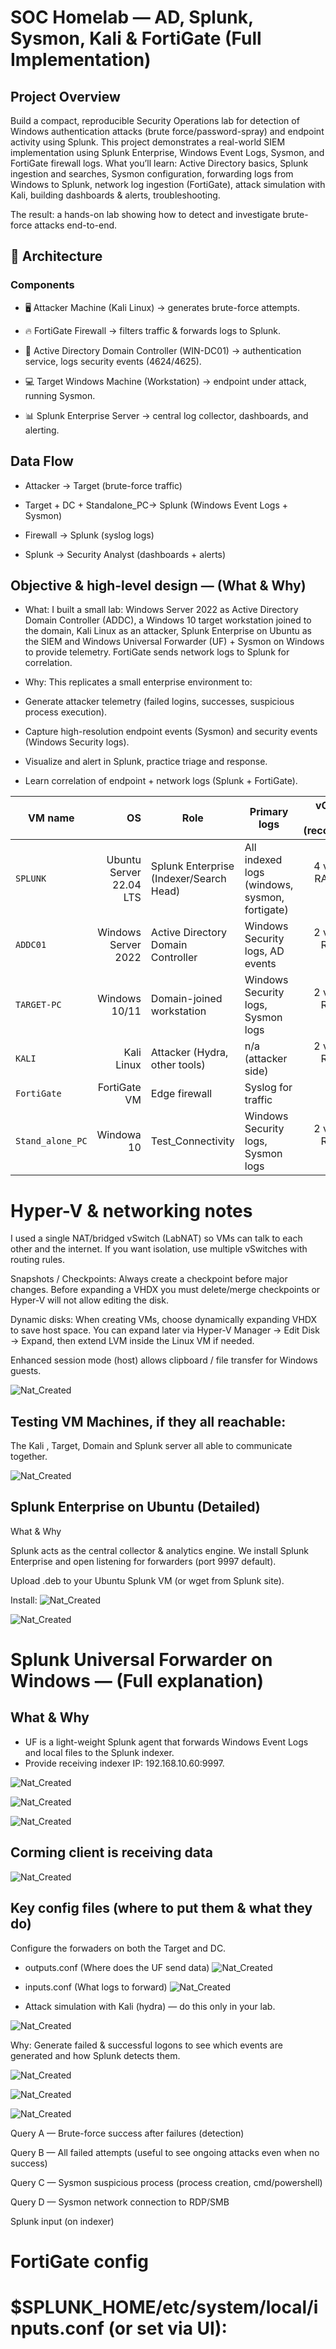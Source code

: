 # SOC Homelab — AD, Splunk, Sysmon, Kali & FortiGate (Full Implementation)
## Project Overview

Build a compact, reproducible Security Operations lab for detection of Windows authentication attacks (brute force/password-spray) and endpoint activity using Splunk.
This project demonstrates a real-world SIEM implementation using Splunk Enterprise, Windows Event Logs, Sysmon, and FortiGate firewall logs.
What you’ll learn: Active Directory basics, Splunk ingestion and searches, Sysmon configuration, forwarding logs from Windows to Splunk, network log ingestion (FortiGate), attack simulation with Kali, building dashboards & alerts, troubleshooting.


The result: a hands-on lab showing how to detect and investigate brute-force attacks end-to-end.

## 🚀 Architecture
### Components

- 🖥 Attacker Machine (Kali Linux) → generates brute-force attempts.

- 🔥 FortiGate Firewall → filters traffic & forwards logs to Splunk.

- 🏰 Active Directory Domain Controller (WIN-DC01) → authentication service, logs security events (4624/4625).

- 💻 Target Windows Machine (Workstation) → endpoint under attack, running Sysmon.

- 📊 Splunk Enterprise Server → central log collector, dashboards, and alerting.

## Data Flow

- Attacker → Target (brute-force traffic)

- Target + DC + Standalone_PC→ Splunk (Windows Event Logs + Sysmon)

- Firewall → Splunk (syslog logs)

- Splunk → Security Analyst (dashboards + alerts)

## Objective & high-level design — (What & Why)

- What: I built a small lab: Windows Server 2022 as Active Directory Domain Controller (ADDC), a Windows 10 target workstation joined to the domain, Kali Linux as an attacker, Splunk Enterprise on Ubuntu as the SIEM and Windows Universal Forwarder (UF) + Sysmon on Windows to provide telemetry. FortiGate sends network logs to Splunk for correlation.

- Why: This replicates a small enterprise environment to:

- Generate attacker telemetry (failed logins, successes, suspicious process execution).

- Capture high-resolution endpoint events (Sysmon) and security events (Windows Security logs).

- Visualize and alert in Splunk, practice triage and response.

- Learn correlation of endpoint + network logs (Splunk + FortiGate).

| VM name     |                       OS | Role                                    | Primary logs                                  |     vCPU / RAM / Disk (recommended) |
| ----------- | -----------------------: | --------------------------------------- | --------------------------------------------- | ----------------------------------: |
| `SPLUNK`    |  Ubuntu Server 22.04 LTS | Splunk Enterprise (Indexer/Search Head) | All indexed logs (windows, sysmon, fortigate) | 4 vCPU / 8 GB RAM / 80+ GB disk |
| `ADDC01`    |      Windows Server 2022 | Active Directory Domain Controller      | Windows Security logs, AD events              | 2 vCPU / 8 GB RAM / 70 GB disk |
| `TARGET-PC` |            Windows 10/11 | Domain-joined workstation               | Windows Security logs, Sysmon logs            | 2 vCPU / 4 GB RAM / 60 GB disk |
| `KALI`      |               Kali Linux | Attacker (Hydra, other tools)           | n/a (attacker side)                           | 2 vCPU / 2 GB RAM / 20 GB disk |
| `FortiGate` | FortiGate VM             | Edge firewall                           | Syslog for traffic                            | hardware-varying |
| `Stand_alone_PC` | Windowa 10          | Test_Connectivity                       | Windows Security logs, Sysmon logs            | 2 vCPU / 4 GB RAM / 60 GB disk|


# Hyper-V & networking notes

I used a single NAT/bridged vSwitch (LabNAT) so VMs can talk to each other and the internet. If you want isolation, use multiple vSwitches with routing rules.

Snapshots / Checkpoints: Always create a checkpoint before major changes. Before expanding a VHDX you must delete/merge checkpoints or Hyper-V will not allow editing the disk.

Dynamic disks: When creating VMs, choose dynamically expanding VHDX to save host space. You can expand later via Hyper-V Manager → Edit Disk → Expand, then extend LVM inside the Linux VM if needed.

Enhanced session mode (host) allows clipboard / file transfer for Windows guests.

![Nat_Created](https://github.com/victormbogu1/Windows-Brute-Force-Detection-Monitoring-with-Splunk-Sysmon-and-FortiGate/blob/a4141b4945197f8e4e51039e6be43f6fbe823243/New%20folder%20(2)/Screenshot%202025-08-26%20123118.png)


## Testing VM Machines, if they all reachable:
The Kali , Target, Domain and Splunk server all able to communicate together.

![Nat_Created](https://github.com/victormbogu1/Windows-Brute-Force-Detection-Monitoring-with-Splunk-Sysmon-and-FortiGate/blob/261569f373dec8813673ea83d429ca1bd678b3ab/New%20folder%20(3)/Confirm%20pinging.png)

## Splunk Enterprise on Ubuntu (Detailed)
What & Why

Splunk acts as the central collector & analytics engine. We install Splunk Enterprise and open listening for forwarders (port 9997 default).


Upload .deb to your Ubuntu Splunk VM (or wget from Splunk site).

Install:
![Nat_Created](https://github.com/victormbogu1/Windows-Brute-Force-Detection-Monitoring-with-Splunk-Sysmon-and-FortiGate/blob/261569f373dec8813673ea83d429ca1bd678b3ab/New%20folder%20(3)/Installing%20Splung.png)

![Nat_Created](https://github.com/victormbogu1/Windows-Brute-Force-Detection-Monitoring-with-Splunk-Sysmon-and-FortiGate/blob/261569f373dec8813673ea83d429ca1bd678b3ab/New%20folder%20(3)/Confirm%20listening%20port.png)


# Splunk Universal Forwarder on Windows — (Full explanation)
## What & Why

- UF is a light-weight Splunk agent that forwards Windows Event Logs and local files to the Splunk indexer.
- Provide receiving indexer IP: 192.168.10.60:9997.

![Nat_Created](https://github.com/victormbogu1/Windows-Brute-Force-Detection-Monitoring-with-Splunk-Sysmon-and-FortiGate/blob/261569f373dec8813673ea83d429ca1bd678b3ab/New%20folder%20(3)/Splunk%20forward%20events.png)

![Nat_Created](https://github.com/victormbogu1/Windows-Brute-Force-Detection-Monitoring-with-Splunk-Sysmon-and-FortiGate/blob/261569f373dec8813673ea83d429ca1bd678b3ab/New%20folder%20(3)/Config%20File.png)

![Nat_Created](https://github.com/victormbogu1/Windows-Brute-Force-Detection-Monitoring-with-Splunk-Sysmon-and-FortiGate/blob/261569f373dec8813673ea83d429ca1bd678b3ab/New%20folder%20(3)/Confirm%20splunk%20is%20running.png)

## Corming client is receiving data
![Nat_Created](https://github.com/victormbogu1/Windows-Brute-Force-Detection-Monitoring-with-Splunk-Sysmon-and-FortiGate/blob/39db47e2a10198db6f5f4e40744147f6a090cf03/New%20folder%20(3)/ConfirmingClient.png)

## Key config files (where to put them & what they do)
Configure the forwaders on both the Target and DC.

- outputs.conf (Where does the UF send data)
![Nat_Created](https://github.com/victormbogu1/Windows-Brute-Force-Detection-Monitoring-with-Splunk-Sysmon-and-FortiGate/blob/261569f373dec8813673ea83d429ca1bd678b3ab/New%20folder%20(3)/output.png)
- inputs.conf (What logs to forward)
![Nat_Created](https://github.com/victormbogu1/Windows-Brute-Force-Detection-Monitoring-with-Splunk-Sysmon-and-FortiGate/blob/261569f373dec8813673ea83d429ca1bd678b3ab/New%20folder%20(3)/inputforward.png)


- Attack simulation with Kali (hydra) — do this only in your lab.

![Nat_Created](https://github.com/victormbogu1/Windows-Brute-Force-Detection-Monitoring-with-Splunk-Sysmon-and-FortiGate/blob/261569f373dec8813673ea83d429ca1bd678b3ab/New%20folder%20(3)/Hydra%20to%20attack.png)

Why: Generate failed & successful logons to see which events are generated and how Splunk detects them.

![Nat_Created](https://github.com/victormbogu1/Windows-Brute-Force-Detection-Monitoring-with-Splunk-Sysmon-and-FortiGate/blob/261569f373dec8813673ea83d429ca1bd678b3ab/New%20folder%20(3)/Attacker%20failed%204625.png)

![Nat_Created](https://github.com/victormbogu1/Windows-Brute-Force-Detection-Monitoring-with-Splunk-Sysmon-and-FortiGate/blob/261569f373dec8813673ea83d429ca1bd678b3ab/New%20folder%20(3)/Successful%20logon%20by%20the%20attacker.png)

![Nat_Created](https://github.com/victormbogu1/Windows-Brute-Force-Detection-Monitoring-with-Splunk-Sysmon-and-FortiGate/blob/261569f373dec8813673ea83d429ca1bd678b3ab/New%20folder%20(3)/show%20persistent%20log.png)

Query A — Brute-force success after failures (detection)

Query B — All failed attempts (useful to see ongoing attacks even when no success)

Query C — Sysmon suspicious process (process creation, cmd/powershell)

Query D — Sysmon network connection to RDP/SMB

Splunk input (on indexer)

# FortiGate config



# $SPLUNK_HOME/etc/system/local/inputs.conf (or set via UI):
